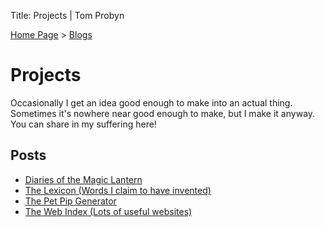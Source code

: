 Title: Projects | Tom Probyn

[Home Page](https://tomprobyn.uk) > [Blogs](https://tomprobyn.uk/blogs)

# Projects

Occasionally I get an idea good enough to make into an actual thing. Sometimes it's nowhere near good enough to make, but I make it anyway. You can share in my suffering here!

## Posts
- [Diaries of the Magic Lantern](./dotml)
- [The Lexicon (Words I claim to have invented)](./lexicon.html)
- [The Pet Pip Generator](./time_signal.html)
- [The Web Index (Lots of useful websites)](./web_index.html)